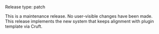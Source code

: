 Release type: patch

This is a maintenance release. No user-visible changes have been made. This release implements the new system that keeps alignment with plugin template via Cruft.
